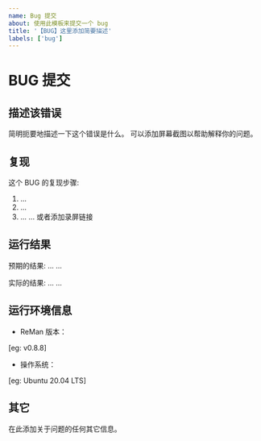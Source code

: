 ```yaml
---
name: Bug 提交
about: 使用此模板来提交一个 bug
title: '【BUG】这里添加简要描述'
labels: ['bug']
---
```


# BUG 提交

## 描述该错误

简明扼要地描述一下这个错误是什么。
可以添加屏幕截图以帮助解释你的问题。

## 复现

这个 BUG 的复现步骤:

1. ...
2. ...
3. ...
    ...
    或者添加录屏链接

## 运行结果

预期的结果:
... ...

实际的结果:
... ...

## 运行环境信息

- ReMan 版本：

[eg: v0.8.8]

- 操作系统：

[eg: Ubuntu 20.04 LTS]

## 其它

在此添加关于问题的任何其它信息。

